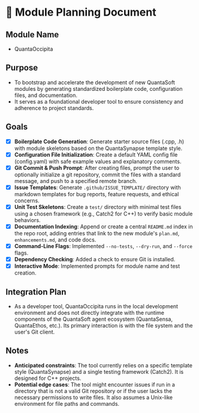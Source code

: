 # 📘 Module Planning Document

## Module Name
- QuantaOccipita

## Purpose
- To bootstrap and accelerate the development of new QuantaSoft modules by generating standardized boilerplate code, configuration files, and documentation.
- It serves as a foundational developer tool to ensure consistency and adherence to project standards.

## Goals
- [X] **Boilerplate Code Generation**: Generate starter source files (.cpp, .h) with module skeletons based on the QuantaSynapse template style.
- [X] **Configuration File Initialization**: Create a default YAML config file (config.yaml) with safe example values and explanatory comments.
- [X] **Git Commit & Push Prompt**: After creating files, prompt the user to optionally initialize a git repository, commit the files with a standard message, and push to a specified remote branch.
- [X] **Issue Templates**: Generate `.github/ISSUE_TEMPLATE/` directory with markdown templates for bug reports, feature requests, and ethical concerns.
- [X] **Unit Test Skeletons**: Create a `test/` directory with minimal test files using a chosen framework (e.g., Catch2 for C++) to verify basic module behaviors.
- [X] **Documentation Indexing**: Append or create a central `README.md` index in the repo root, adding entries that link to the new module's `plan.md`, `enhancements.md`, and code docs.
- [X] **Command-Line Flags**: Implemented `--no-tests`, `--dry-run`, and `--force` flags.
- [X] **Dependency Checking**: Added a check to ensure Git is installed.
- [X] **Interactive Mode**: Implemented prompts for module name and test creation.

## Integration Plan
- As a developer tool, QuantaOccipita runs in the local development environment and does not directly integrate with the runtime components of the QuantaSoft agent ecosystem (QuantaSensa, QuantaEthos, etc.). Its primary interaction is with the file system and the user's Git client.

## Notes
- **Anticipated constraints**: The tool currently relies on a specific template style (QuantaSynapse) and a single testing framework (Catch2). It is designed for C++ projects.
- **Potential edge cases**: The tool might encounter issues if run in a directory that is not a valid Git repository or if the user lacks the necessary permissions to write files. It also assumes a Unix-like environment for file paths and commands.
